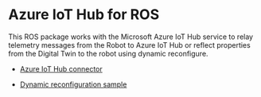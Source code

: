 # Azure IoT Hub for ROS

This ROS package works with the Microsoft Azure IoT Hub service to relay telemetry messages from the Robot to Azure IoT Hub or reflect properties from the Digital Twin to the robot using dynamic reconfigure.

* [Azure IoT Hub connector](./roscpp_azure_iothub/)

* [Dynamic reconfiguration sample](./dynamic_tutorials/)
